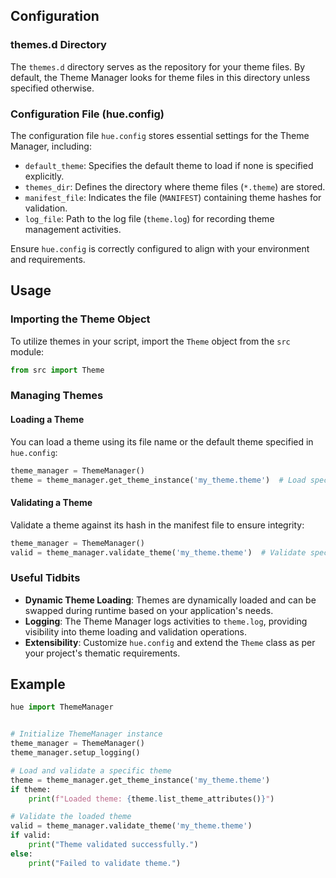 ## Configuration

### themes.d Directory

The `themes.d` directory serves as the repository for your theme files. By default, the Theme Manager looks for theme files in this directory unless specified otherwise.

### Configuration File (hue.config)

The configuration file `hue.config` stores essential settings for the Theme Manager, including:

- `default_theme`: Specifies the default theme to load if none is specified explicitly.
- `themes_dir`: Defines the directory where theme files (`*.theme`) are stored.
- `manifest_file`: Indicates the file (`MANIFEST`) containing theme hashes for validation.
- `log_file`: Path to the log file (`theme.log`) for recording theme management activities.

Ensure `hue.config` is correctly configured to align with your environment and requirements.

## Usage

### Importing the Theme Object

To utilize themes in your script, import the `Theme` object from the `src` module:

```python
from src import Theme
```

### Managing Themes

#### Loading a Theme

You can load a theme using its file name or the default theme specified in `hue.config`:

```python
theme_manager = ThemeManager()
theme = theme_manager.get_theme_instance('my_theme.theme')  # Load specific theme
```

#### Validating a Theme

Validate a theme against its hash in the manifest file to ensure integrity:

```python
theme_manager = ThemeManager()
valid = theme_manager.validate_theme('my_theme.theme')  # Validate specific theme
```

### Useful Tidbits

- **Dynamic Theme Loading**: Themes are dynamically loaded and can be swapped during runtime based on your application's needs.
- **Logging**: The Theme Manager logs activities to `theme.log`, providing visibility into theme loading and validation operations.
- **Extensibility**: Customize `hue.config` and extend the `Theme` class as per your project's thematic requirements.

## Example

```python
hue import ThemeManager


# Initialize ThemeManager instance
theme_manager = ThemeManager()
theme_manager.setup_logging()

# Load and validate a specific theme
theme = theme_manager.get_theme_instance('my_theme.theme')
if theme:
    print(f"Loaded theme: {theme.list_theme_attributes()}")

# Validate the loaded theme
valid = theme_manager.validate_theme('my_theme.theme')
if valid:
    print("Theme validated successfully.")
else:
    print("Failed to validate theme.")
```
